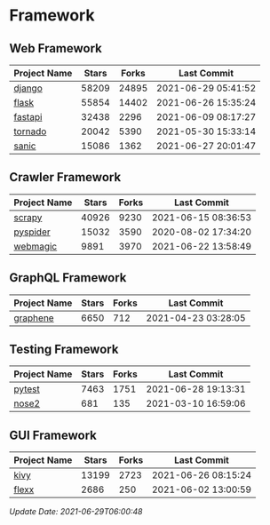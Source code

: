 # Framework

## Web Framework
| Project Name | Stars | Forks | Last Commit |
| ------------ | ----- | ----- | ----------- |
| [django](https://github.com/django/django) | 58209 | 24895 | 2021-06-29 05:41:52 |
| [flask](https://github.com/pallets/flask) | 55854 | 14402 | 2021-06-26 15:35:24 |
| [fastapi](https://github.com/tiangolo/fastapi) | 32438 | 2296 | 2021-06-09 08:17:27 |
| [tornado](https://github.com/tornadoweb/tornado) | 20042 | 5390 | 2021-05-30 15:33:14 |
| [sanic](https://github.com/sanic-org/sanic) | 15086 | 1362 | 2021-06-27 20:01:47 |

## Crawler Framework
| Project Name | Stars | Forks | Last Commit |
| ------------ | ----- | ----- | ----------- |
| [scrapy](https://github.com/scrapy/scrapy) | 40926 | 9230 | 2021-06-15 08:36:53 |
| [pyspider](https://github.com/binux/pyspider) | 15032 | 3590 | 2020-08-02 17:34:20 |
| [webmagic](https://github.com/code4craft/webmagic) | 9891 | 3970 | 2021-06-22 13:58:49 |

## GraphQL Framework
| Project Name | Stars | Forks | Last Commit |
| ------------ | ----- | ----- | ----------- |
| [graphene](https://github.com/graphql-python/graphene) | 6650 | 712 | 2021-04-23 03:28:05 |

## Testing Framework
| Project Name | Stars | Forks | Last Commit |
| ------------ | ----- | ----- | ----------- |
| [pytest](https://github.com/pytest-dev/pytest) | 7463 | 1751 | 2021-06-28 19:13:31 |
| [nose2](https://github.com/nose-devs/nose2) | 681 | 135 | 2021-03-10 16:59:06 |

## GUI Framework
| Project Name | Stars | Forks | Last Commit |
| ------------ | ----- | ----- | ----------- |
| [kivy](https://github.com/kivy/kivy) | 13199 | 2723 | 2021-06-26 08:15:24 |
| [flexx](https://github.com/flexxui/flexx) | 2686 | 250 | 2021-06-02 13:00:59 |

*Update Date: 2021-06-29T06:00:48*